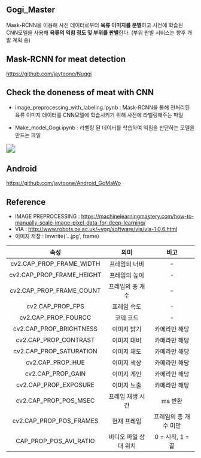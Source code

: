 ## Gogi_Master

Mask-RCNN을 이용해 사진 데이터로부터 **육류 이미지를 분별**하고 사전에 학습된 CNN모델을 사용해 **육류의 익힘 정도 및 부위를 판별**한다. (부위 판별 서비스는 향후 개발 계획 중)



## Mask-RCNN for meat detection

https://github.com/jaytoone/Nuggi



## Check the doneness of meat with CNN

* image_preprocessing_with_labeling.ipynb : Mask-RCNN을 통해 전처리된 육류 이미지 데이터를 CNN모델에 학습시키기 위해 사전에 라벨링해주는 파일

* Make_model_Gogi.ipynb : 라벨링 된 데이터를 학습하여 익힘을 판단하는 모델을 만드는 파일

<img src="C:\Users\Lenovo\PycharmProjects\Project_GogiMaster\cnn_gogi.png" style="zoom:150%;" />



## Android

https://github.com/jaytoone/Android_GoMaWo



## Reference

* IMAGE PREPROCESSING : https://machinelearningmastery.com/how-to-manually-scale-image-pixel-data-for-deep-learning/
* VIA : http://www.robots.ox.ac.uk/~vgg/software/via/via-1.0.6.html
* 이미지 저장 : Imwrite('...jpg', frame)

|           속성            |         의미          |         비고          |
| :-----------------------: | :-------------------: | :-------------------: |
| cv2.CAP_PROP_FRAME_WIDTH  |     프레임의 너비     |           -           |
| cv2.CAP_PROP_FRAME_HEIGHT |     프레임의 높이     |           -           |
| cv2.CAP_PROP_FRAME_COUNT  |   프레임의 총 개수    |           -           |
|     cv2.CAP_PROP_FPS      |      프레임 속도      |           -           |
|    cv2.CAP_PROP_FOURCC    |       코덱 코드       |           -           |
|  cv2.CAP_PROP_BRIGHTNESS  |      이미지 밝기      |     카메라만 해당     |
|   cv2.CAP_PROP_CONTRAST   |      이미지 대비      |     카메라만 해당     |
|  cv2.CAP_PROP_SATURATION  |      이미지 채도      |     카메라만 해당     |
|     cv2.CAP_PROP_HUE      |      이미지 색상      |     카메라만 해당     |
|     cv2.CAP_PROP_GAIN     |      이미지 게인      |     카메라만 해당     |
|   cv2.CAP_PROP_EXPOSURE   |      이미지 노출      |     카메라만 해당     |
|   cv2.CAP_PROP_POS_MSEC   |   프레임 재생 시간    |        ms 반환        |
|  cv2.CAP_PROP_POS_FRAMES  |      현재 프레임      | 프레임의 총 개수 미만 |
|  CAP_PROP_POS_AVI_RATIO   | 비디오 파일 상대 위치 |   0 = 시작, 1 = 끝    |